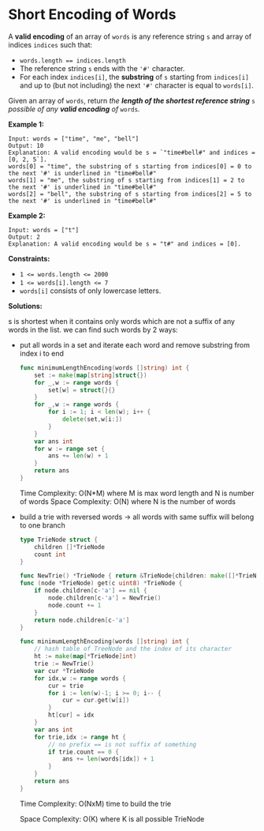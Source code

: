 # Short Encoding of Words
A  **valid encoding**  of an array of  `words`  is any reference string  `s`  and array of indices  `indices`  such that:

-   `words.length == indices.length`
-   The reference string  `s`  ends with the  `'#'`  character.
-   For each index  `indices[i]`, the  **substring**  of  `s`  starting from  `indices[i]`  and up to (but not including) the next  `'#'`  character is equal to  `words[i]`.

Given an array of  `words`, return  _the  **length of the shortest reference string**_ `s` _possible of any  **valid encoding**  of_ `words`_._

**Example 1:**

	Input: words = ["time", "me", "bell"]
	Output: 10
	Explanation: A valid encoding would be s = `"time#bell#" and indices = [0, 2, 5`].
	words[0] = "time", the substring of s starting from indices[0] = 0 to the next '#' is underlined in "time#bell#"
	words[1] = "me", the substring of s starting from indices[1] = 2 to the next '#' is underlined in "time#bell#"
	words[2] = "bell", the substring of s starting from indices[2] = 5 to the next '#' is underlined in "time#bell#"

**Example 2:**

	Input: words = ["t"]
	Output: 2
	Explanation: A valid encoding would be s = "t#" and indices = [0].

**Constraints:**

-   `1 <= words.length <= 2000`
-   `1 <= words[i].length <= 7`
-   `words[i]`  consists of only lowercase letters.

**Solutions:**

s is shortest when it contains only words which are not a suffix of any words in the list. we can find such words by 2 ways:
- put all words in a set and iterate each word and remove substring from index i to end
	```go
	func minimumLengthEncoding(words []string) int {
	    set := make(map[string]struct{})
	    for _,w := range words {
	        set[w] = struct{}{}
	    }
	    for _,w := range words {
	        for i := 1; i < len(w); i++ {
	            delete(set,w[i:])
	        }
	    }
	    var ans int
	    for w := range set {
	        ans += len(w) + 1
	    }
	    return ans
	}
	```
	Time Complexity: O(N*M) where M is max word length and N is number of words
	Space Complexity: O(N) where N is the number of words
- build a trie with reversed words -> all words with same suffix will belong to one branch
	```go
	type TrieNode struct {
	    children []*TrieNode
	    count int
	}

	func NewTrie() *TrieNode { return &TrieNode{children: make([]*TrieNode,26), count: 0} }
	func (node *TrieNode) get(c uint8) *TrieNode {
	    if node.children[c-'a'] == nil {
	        node.children[c-'a'] = NewTrie()
	        node.count += 1
	    }
	    return node.children[c-'a']
	}

	func minimumLengthEncoding(words []string) int {
	    // hash table of TreeNode and the index of its character
	    ht := make(map[*TrieNode]int)
	    trie := NewTrie()
	    var cur *TrieNode
	    for idx,w := range words {
	        cur = trie
	        for i := len(w)-1; i >= 0; i-- {
	            cur = cur.get(w[i])
	        }
	        ht[cur] = idx
	    }
	    var ans int
	    for trie,idx := range ht {
	        // no prefix == is not suffix of something
	        if trie.count == 0 {
	            ans += len(words[idx]) + 1    
	        }
	    }
	    return ans
	}
	```
	Time Complexity: O(NxM) time to build the trie
	
	Space Complexity: O(K) where K is all possible TrieNode

